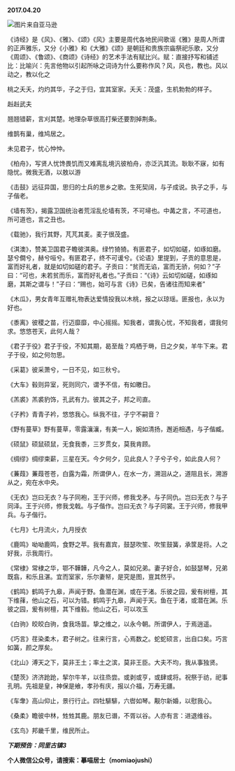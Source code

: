 
          
**2017.04.20**

![](http://imglf1.nosdn.127.net/img/SzdnNzZqVjR4a2p4aDYveThNQnYyUHV6TDU3QUM5bk9jdTlianpuaWo5az0.jpg)图片来自亚马逊


《诗经》是《风》、《雅》、《颂》《风》主要是周代各地民间歌谣《雅》是周人所谓的正声雅乐，又分《小雅》和《大雅》《颂》是朝廷和贵族宗庙祭祀乐歌，又分《周颂》、《鲁颂》、《商颂》《诗经》的艺术手法有赋比兴。赋：直接抒写和铺述比：比喻兴：先言他物以引起所咏之词诗为什么要称作风？风，风也，教也。风以动之，教以化之

桃之夭夭，灼灼其华，子之于归，宜其室家。夭夭：茂盛，生机勃勃的样子。

赳赳武夫

翘翘错薪，言刈其楚。地理杂草很高打柴还要割掉荆条。

维鹊有巢，维鸠居之。

未见君子，忧心忡忡。

《柏舟》，写贤人忧馋畏饥而又难离乱境汎彼柏舟，亦泛汎其流。耿耿不寐，如有隐忧。微我无酒，以敖以游

《击鼓》远征异国，思归的士兵的思乡之歌。生死契阔，与子成说。执子之手，与子偕老。

《墙有茨》，揭露卫国统治者荒淫乱伦墙有茨，不可埽也。中冓之言，不可道也，所可道也，言之丑也。

《载驰》，我行其野，芃芃其麦。麦子很茂盛。

《淇澳》，赞美卫国君子瞻彼淇奥。绿竹猗猗。有匪君子，如切如磋，如琢如磨。瑟兮僴兮，赫兮咺兮。有匪君子，终不可谖兮。《论语》里提到，子贡的意思是，富而好礼者，就是如切如磋的君子。子贡曰：“贫而无谄，富而无骄，何如？”子曰：“可也，未若贫而乐，富而好礼者也。”子贡曰：“《诗》云如切如磋，如琢如磨，其斯之谓与！”子曰：“赐也，始可与言《诗》已矣，告诸往而知来者”

《木瓜》，男女青年互赠礼物表达爱情投我以木桃，报之以琼瑶。匪报也，永以为好也。

《黍离》彼稷之苗，行迈靡靡，中心摇摇。知我者，谓我心忧，不知我者，谓我何求。悠悠苍天，此何人哉？

《君子于役》君子于役，不知其期，曷至哉？鸡栖于塒，日之夕矣，羊牛下来。君子于役，如之何勿思。

《采葛》彼采萧兮，一日不见，如三秋兮。

《大车》毂则异室，死则同穴，谓予不信，有如皦日。

《羔裘》羔裘豹饰，孔武有力。彼其之子，邦之司直。

《子矜》青青子衿，悠悠我心。纵我不往，子宁不嗣音？

《野有蔓草》野有蔓草，零露瀼瀼，有美一人，婉如清扬，邂逅相遇，与子偕臧。

《硕鼠》硕鼠硕鼠，无食我黍，三岁贯女，莫我肯顾。

《绸缪》绸缪束薪，三星在天。今夕何夕，见此良人？子兮子兮，如此良人何？

《蒹葭》蒹葭苍苍，白露为霜，所谓伊人，在水一方，溯洄从之，道阻且长，溯游从之，宛在水中央。

《无衣》岂曰无衣？与子同袍，王于兴师，修我戈矛。与子同仇。岂曰无衣？与子同泽。王于兴师，修我戈戟。与子偕作。岂曰无衣？与子同裳。王于兴师，修我甲兵。与子偕行。

《七月》七月流火，九月授衣

《鹿鸣》呦呦鹿鸣，食野之苹。我有嘉宾，鼓瑟吹笙、吹笙鼓簧，承筐是将。人之好我，示我周行。

《常棣》常棣之华，鄂不韡韡，凡今之人，莫如兄弟。妻子好合，如鼓瑟琴，兄弟既翕，和乐且湛。宜而室家，乐尔妻帑，是究是图，亶其然乎。

《鹤鸣》鹤鸣于九皋，声闻于野。鱼潜在渊，或在于渚。乐彼之园，爰有树檀，其下维萚，他山之石，可以为错。鹤鸣于九皋，声闻于天。鱼在于渚，或潜在渊。乐彼之园，爰有树檀，其下维毂。他山之石，可以攻玉

《白驹》皎皎白驹，食我场苗。挚之维之，以永今朝。所谓伊人，于焉逍遥。

《巧言》荏染柔木，君子树之。往来行言，心焉数之。蛇蛇硕言，出自口矣。巧言如簧，颜之厚矣。

《北山》溥天之下，莫非王土；率土之滨，莫非王臣。大夫不均，我从事独贤。

《楚茨》济济跄跄，挈尔牛羊，以往烝尝。或剥或亨，或肆或将。祝祭于祊，祀事孔明。先祖是皇，神保是飨，孝孙有庆，报以介福，万寿无疆。

《车舝》高山仰止，景行行止。四牡騑騑，六辔如琴。觏尔新婚，以慰我心。

《桑柔》瞻彼中林，甡甡其鹿。朋友已谮，不胥以谷。人亦有言：进退维谷。

《玄鸟》邦畿千里，维民所止。


***下期预告：同里古镇3***


**个人微信公众号，请搜索：摹喵居士（momiaojushi）**

        